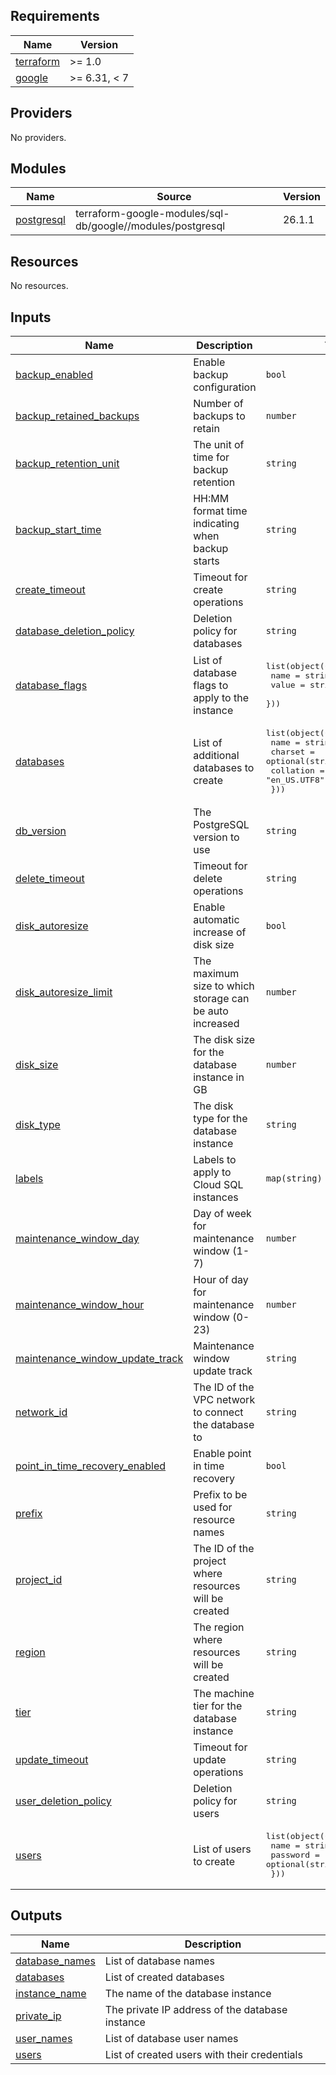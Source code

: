 ## Requirements

| Name | Version |
|------|---------|
| <a name="requirement_terraform"></a> [terraform](#requirement\_terraform) | >= 1.0 |
| <a name="requirement_google"></a> [google](#requirement\_google) | >= 6.31, < 7 |

## Providers

No providers.

## Modules

| Name | Source | Version |
|------|--------|---------|
| <a name="module_postgresql"></a> [postgresql](#module\_postgresql) | terraform-google-modules/sql-db/google//modules/postgresql | 26.1.1 |

## Resources

No resources.

## Inputs

| Name | Description | Type | Default | Required |
|------|-------------|------|---------|:--------:|
| <a name="input_backup_enabled"></a> [backup\_enabled](#input\_backup\_enabled) | Enable backup configuration | `bool` | `true` | no |
| <a name="input_backup_retained_backups"></a> [backup\_retained\_backups](#input\_backup\_retained\_backups) | Number of backups to retain | `number` | `7` | no |
| <a name="input_backup_retention_unit"></a> [backup\_retention\_unit](#input\_backup\_retention\_unit) | The unit of time for backup retention | `string` | `"COUNT"` | no |
| <a name="input_backup_start_time"></a> [backup\_start\_time](#input\_backup\_start\_time) | HH:MM format time indicating when backup starts | `string` | `"03:00"` | no |
| <a name="input_create_timeout"></a> [create\_timeout](#input\_create\_timeout) | Timeout for create operations | `string` | `"60m"` | no |
| <a name="input_database_deletion_policy"></a> [database\_deletion\_policy](#input\_database\_deletion\_policy) | Deletion policy for databases | `string` | `"ABANDON"` | no |
| <a name="input_database_flags"></a> [database\_flags](#input\_database\_flags) | List of database flags to apply to the instance | <pre>list(object({<br/>    name  = string<br/>    value = string<br/>  }))</pre> | `[]` | no |
| <a name="input_databases"></a> [databases](#input\_databases) | List of additional databases to create | <pre>list(object({<br/>    name      = string<br/>    charset   = optional(string, "UTF8")<br/>    collation = optional(string, "en_US.UTF8")<br/>  }))</pre> | n/a | yes |
| <a name="input_db_version"></a> [db\_version](#input\_db\_version) | The PostgreSQL version to use | `string` | `"POSTGRES_15"` | no |
| <a name="input_delete_timeout"></a> [delete\_timeout](#input\_delete\_timeout) | Timeout for delete operations | `string` | `"45m"` | no |
| <a name="input_disk_autoresize"></a> [disk\_autoresize](#input\_disk\_autoresize) | Enable automatic increase of disk size | `bool` | `true` | no |
| <a name="input_disk_autoresize_limit"></a> [disk\_autoresize\_limit](#input\_disk\_autoresize\_limit) | The maximum size to which storage can be auto increased | `number` | `0` | no |
| <a name="input_disk_size"></a> [disk\_size](#input\_disk\_size) | The disk size for the database instance in GB | `number` | `null` | no |
| <a name="input_disk_type"></a> [disk\_type](#input\_disk\_type) | The disk type for the database instance | `string` | `"PD_SSD"` | no |
| <a name="input_labels"></a> [labels](#input\_labels) | Labels to apply to Cloud SQL instances | `map(string)` | `{}` | no |
| <a name="input_maintenance_window_day"></a> [maintenance\_window\_day](#input\_maintenance\_window\_day) | Day of week for maintenance window (1-7) | `number` | `7` | no |
| <a name="input_maintenance_window_hour"></a> [maintenance\_window\_hour](#input\_maintenance\_window\_hour) | Hour of day for maintenance window (0-23) | `number` | `3` | no |
| <a name="input_maintenance_window_update_track"></a> [maintenance\_window\_update\_track](#input\_maintenance\_window\_update\_track) | Maintenance window update track | `string` | `"stable"` | no |
| <a name="input_network_id"></a> [network\_id](#input\_network\_id) | The ID of the VPC network to connect the database to | `string` | n/a | yes |
| <a name="input_point_in_time_recovery_enabled"></a> [point\_in\_time\_recovery\_enabled](#input\_point\_in\_time\_recovery\_enabled) | Enable point in time recovery | `bool` | `true` | no |
| <a name="input_prefix"></a> [prefix](#input\_prefix) | Prefix to be used for resource names | `string` | n/a | yes |
| <a name="input_project_id"></a> [project\_id](#input\_project\_id) | The ID of the project where resources will be created | `string` | n/a | yes |
| <a name="input_region"></a> [region](#input\_region) | The region where resources will be created | `string` | n/a | yes |
| <a name="input_tier"></a> [tier](#input\_tier) | The machine tier for the database instance | `string` | n/a | yes |
| <a name="input_update_timeout"></a> [update\_timeout](#input\_update\_timeout) | Timeout for update operations | `string` | `"45m"` | no |
| <a name="input_user_deletion_policy"></a> [user\_deletion\_policy](#input\_user\_deletion\_policy) | Deletion policy for users | `string` | `"ABANDON"` | no |
| <a name="input_users"></a> [users](#input\_users) | List of users to create | <pre>list(object({<br/>    name     = string<br/>    password = optional(string, null)<br/>  }))</pre> | n/a | yes |

## Outputs

| Name | Description |
|------|-------------|
| <a name="output_database_names"></a> [database\_names](#output\_database\_names) | List of database names |
| <a name="output_databases"></a> [databases](#output\_databases) | List of created databases |
| <a name="output_instance_name"></a> [instance\_name](#output\_instance\_name) | The name of the database instance |
| <a name="output_private_ip"></a> [private\_ip](#output\_private\_ip) | The private IP address of the database instance |
| <a name="output_user_names"></a> [user\_names](#output\_user\_names) | List of database user names |
| <a name="output_users"></a> [users](#output\_users) | List of created users with their credentials |

